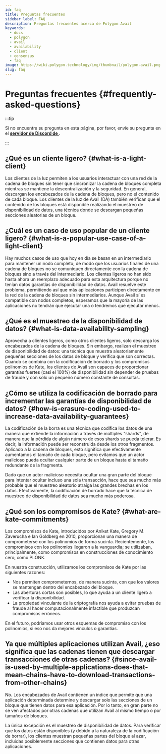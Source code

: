 ```yaml
---
id: faq
title: Preguntas frecuentes
sidebar_label: FAQ
description: Preguntas frecuentes acerca de Polygon Avail
keywords:
  - docs
  - polygon
  - avail
  - availability
  - client
  - consensus
  - faq
image: https://wiki.polygon.technology/img/thumbnail/polygon-avail.png
slug: faq
---
```


# Preguntas frecuentes {#frequently-asked-questions}

:::tip

Si no encuentra su pregunta en esta página, por favor, envíe su pregunta en el **[<ins>servidor de Discord de  </ins>](https://discord.gg/jXbK2DDeNt)**.

:::

## ¿Qué es un cliente ligero? {#what-is-a-light-client}

Los clientes de la luz permiten a los usuarios interactuar con una red de la cadena de bloques sin tener que sincronizar la cadena de bloques completa mientras se mantiene la descentralización y la seguridad. En general, descargan los encabezados de la cadena de bloques, pero no el contenido de cada bloque. Los clientes de la luz de Avail (DA) también verifican que el contenido de los bloques está disponible realizando el muestreo de disponibilidad de datos, una técnica donde se descargan pequeñas secciones aleatorias de un bloque.

## ¿Cuál es un caso de uso popular de un cliente ligero? {#what-is-a-popular-use-case-of-a-light-client}

Hay muchos casos de uso que hoy en día se basan en un intermediario para mantener un nodo completo, de modo que los usuarios finales de una cadena de bloques no se comuniquen directamente con la cadena de bloques sino a través del intermediario. Los clientes ligeros no han sido hasta ahora un reemplazo adecuado para esta arquitectura porque no tenían datos garantías de disponibilidad de datos. Avail resuelve este problema, permitiendo así que más aplicaciones participen directamente en la red de la cadena de bloques sin intermediarios. Aunque Avail sí es compatible con nodos completos, esperamos que la mayoría de las aplicaciones no tendrán que ejecutar una o tendremos que ejecutar menos.

## ¿Qué es el muestreo de la disponibilidad de datos? {#what-is-data-availability-sampling}

Aprovecha a clientes ligeros, como otros clientes ligeros, solo descarga los encabezados de la cadena de bloques. Sin embargo, realizan el muestreo de disponibilidad de datos: una técnica que muestra aleatoriamente pequeñas secciones de los datos de bloque y verifica que son correctas. Cuando se combina con la codificación de borrado y los compromisos polinomios de Kate, los clientes de Avail son capaces de proporcionar garantías fuertes (casi el 100%) de disponibilidad sin depender de pruebas de fraude y con solo un pequeño número constante de consultas.

## ¿Cómo se utiliza la codificación de borrado para incrementar las garantías de disponibilidad de datos? {#how-is-erasure-coding-used-to-increase-data-availability-guarantees}

La codificación de la borra es una técnica que codifica los datos de una manera que extiende la información a través de múltiples "shards", de manera que la pérdida de algún número de esos shards se pueda tolerar. Es decir, la información puede ser reconstruida desde los otros fragmentos. Aplicado a la cadena de bloques, esto significa que efectivamente aumentamos el tamaño de cada bloque, pero evitamos que un actor malicioso pueda ocultar cualquier parte de un bloque hasta el tamaño redundante de la fragmenta.

Dado que un actor malicioso necesita ocultar una gran parte del bloque para intentar ocultar incluso una sola transacción, hace que sea mucho más probable que el muestreo aleatorio atraiga las grandes brechas en los datos. Efectivamente, la codificación de borrado hace que la técnica de muestreo de disponibilidad de datos sea mucho más poderosa.

## ¿Qué son los compromisos de Kate? {#what-are-kate-commitments}

Los compromisos de Kate, introducidos por Aniket Kate, Gregory M. Zaverucha e Ian Goldberg en 2010, proporcionan una
manera de comprometerse con los polinomios de forma sucinta. Recientemente, los compromisos con los polinomios llegaron a la vanguardia;
se utilizaban, principalmente, como compromisos en construcciones de conocimiento cero, como PLONK.

En nuestra construcción, utilizamos los compromisos de Kate por las siguientes razones:

- Nos permiten comprometernos, de manera sucinta, con que los valores se mantengan dentro del encabezado del bloque.
- Las aberturas cortas son posibles, lo que ayuda a un cliente ligero a verificar la disponibilidad.
- La propiedad vinculante de la criptografía nos ayuda a evitar pruebas de fraude al hacer computacionalmente infactible
que produzcan compromisos erróneos.

En el futuro, podríamos usar otros esquemas de compromiso con los polinomios, si eso nos da mejores vínculos o garantías.

## Ya que múltiples aplicaciones utilizan Avail, ¿eso significa que las cadenas tienen que descargar transacciones de otras cadenas? {#since-avail-is-used-by-multiple-applications-does-that-mean-chains-have-to-download-transactions-from-other-chains}

No. Los encabezados de Avail contienen un índice que permite que una aplicación determinada determine y descargar solo las secciones de un bloque que tienen datos para esa aplicación. Por lo tanto, en gran parte no se ven afectados por otras cadenas que utilizan Avail al mismo tiempo o por tamaños de bloques.

La única excepción es el muestreo de disponibilidad de datos. Para verificar que los datos están disponibles (y debido a la naturaleza de la codificación de borrar), los clientes muestran pequeñas partes del bloque al azar, incluidas posiblemente secciones que contienen datos para otras aplicaciones.

